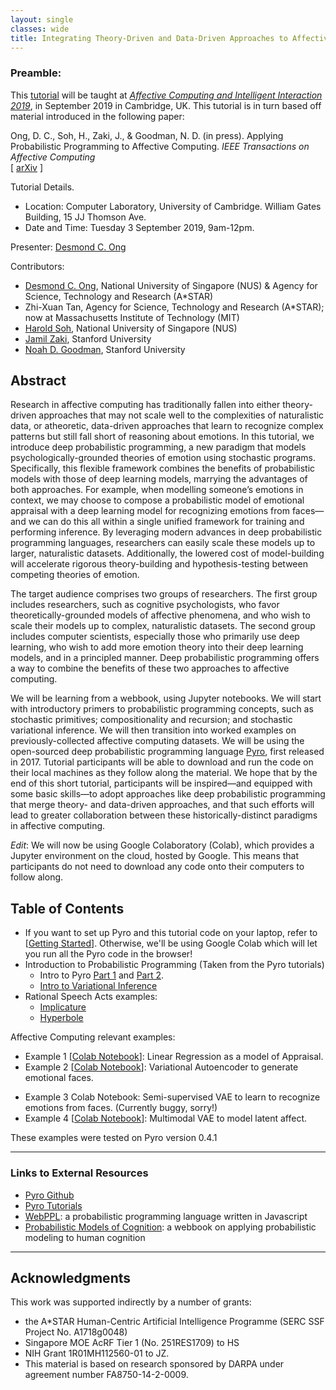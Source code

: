 ```yaml
---
layout: single
classes: wide
title: Integrating Theory-Driven and Data-Driven Approaches to Affective Computing via Deep Probabilistic Programming
---
```



### Preamble:
This [tutorial](https://desmond-ong.github.io/pplAffComp) will be taught at <i>[Affective Computing and Intelligent Interaction 2019](http://acii-conf.org/2019/tutorials_accepted/)</i>, in September 2019 in Cambridge, UK. This tutorial is in turn based off material introduced in the following paper:

Ong, D. C., Soh, H., Zaki, J., & Goodman, N. D. (in press). Applying Probabilistic Programming to Affective Computing. <i>IEEE Transactions on Affective Computing</i> <br> [ [arXiv](https://arxiv.org/abs/1903.06445) ]


Tutorial Details.

- Location: Computer Laboratory, University of Cambridge. William Gates Building, 15 JJ Thomson Ave.
- Date and Time: Tuesday 3 September 2019, 9am-12pm.


Presenter: [Desmond C. Ong](https://web.stanford.edu/~dco)

Contributors:

- [Desmond C. Ong](https://web.stanford.edu/~dco), National University of Singapore (NUS) & Agency for Science, Technology and Research (A\*STAR)
- Zhi-Xuan Tan, Agency for Science, Technology and Research (A\*STAR); now at Massachusetts Institute of Technology (MIT)
- [Harold Soh](https://haroldsoh.com/), National University of Singapore (NUS)
- [Jamil Zaki](http://ssnl.stanford.edu/people), Stanford University
- [Noah D. Goodman](http://cocolab.stanford.edu/ndg.html), Stanford University



## Abstract

Research in affective computing has traditionally fallen into either theory-driven approaches that may not scale well to the complexities of naturalistic data, or atheoretic, data-driven approaches that learn to recognize complex patterns but still fall short of reasoning about emotions. In this tutorial, we introduce deep probabilistic programming, a new paradigm that models psychologically-grounded theories of emotion using stochastic programs. Specifically, this flexible framework combines the benefits of probabilistic models with those of deep learning models, marrying the advantages of both approaches. For example, when modelling someone’s emotions in context, we may choose to compose a probabilistic model of emotional appraisal with a deep learning model for recognizing emotions from faces&mdash;and we can do this all within a single unified framework for training and performing inference. By leveraging modern advances in deep probabilistic programming languages, researchers can easily scale these models up to larger, naturalistic datasets. Additionally, the lowered cost of model-building will accelerate rigorous theory-building and hypothesis-testing between competing theories of emotion.


The target audience comprises two groups of researchers. The first group includes researchers, such as cognitive psychologists, who favor theoretically-grounded models of affective phenomena, and who wish to scale their models up to complex, naturalistic datasets. The second group includes computer scientists, especially those who primarily use deep learning, who wish to add more emotion theory into their deep learning models, and in a principled manner. Deep probabilistic programming offers a way to combine the benefits of these two approaches to affective computing.


We will be learning from a webbook, using Jupyter notebooks. We will start with introductory primers to probabilistic programming concepts, such as stochastic primitives; compositionality and recursion; and stochastic variational inference. We will then transition into worked examples on previously-collected affective computing datasets. We will be using the open-sourced deep probabilistic programming language [Pyro](https://pyro.ai), first released in 2017. Tutorial participants will be able to download and run the code on their local machines as they follow along the material. We hope that by the end of this short tutorial, participants will be inspired&mdash;and equipped with some basic skills&mdash;to adopt approaches like deep probabilistic programming that merge theory- and data-driven approaches, and that such efforts will lead to greater collaboration between these historically-distinct paradigms in affective computing.

_Edit_: We will now be using Google Colaboratory (Colab), which provides a Jupyter environment on the cloud, hosted by Google. This means that participants do not need to download any code onto their computers to follow along.



## Table of Contents


- If you want to set up Pyro and this tutorial code on your laptop, refer to [[Getting Started](https://github.com/desmond-ong/pplAffComp/blob/master/gettingStarted.md)]. Otherwise, we'll be using Google Colab which will let you run all the Pyro code in the browser!
- Introduction to Probabilistic Programming (Taken from the Pyro tutorials)
    - Intro to Pyro [Part 1](http://pyro.ai/examples/intro_part_i.html) and [Part 2](http://pyro.ai/examples/intro_part_ii.html).
    - [Intro to Variational Inference](http://pyro.ai/examples/svi_part_i.html)
- Rational Speech Acts examples:
    - [Implicature](code/RSA-implicature.ipynb)
    - [Hyperbole](code/RSA-hyperbole.ipynb)

Affective Computing relevant examples:

- Example 1 [[Colab Notebook](https://colab.research.google.com/github/desmond-ong/pplAffComp/blob/master/Colab/PPLTutorial_1_LinearRegression.ipynb)]: Linear Regression as a model of Appraisal.
- Example 2 [[Colab Notebook](https://colab.research.google.com/github/desmond-ong/pplAffComp/blob/master/Colab/PPLTutorial_2_VAE.ipynb)]: Variational Autoencoder to generate emotional faces.
<!-- - Example 3 [[Colab Notebook](https://colab.research.google.com/github/desmond-ong/pplAffComp/blob/master/Colab/PPLTutorial_3_SSVAE.ipynb)]: Semi-supervised VAE to learn to recognize emotions from faces. -->
- Example 3 Colab Notebook: Semi-supervised VAE to learn to recognize emotions from faces. (Currently buggy, sorry!)
- Example 4 [[Colab Notebook](https://colab.research.google.com/github/desmond-ong/pplAffComp/blob/master/Colab/PPLTutorial_4_MVAE.ipynb)]: Multimodal VAE to model latent affect.


These examples were tested on Pyro version 0.4.1


---
### Links to External Resources


- [Pyro Github](https://github.com/uber/pyro)
- [Pyro Tutorials](http://pyro.ai/)
- [WebPPL](http://webppl.org/): a probabilistic programming language written in Javascript
- [Probabilistic Models of Cognition](http://probmods.org/): a webbook on applying probabilistic modeling to human cognition




---
## Acknowledgments

This work was supported indirectly by a number of grants:

- the A\*STAR Human-Centric Artificial Intelligence Programme (SERC SSF Project No. A1718g0048)
- Singapore MOE AcRF Tier 1 (No. 251RES1709) to HS
- NIH Grant 1R01MH112560-01 to JZ.
- This material is based on research sponsored by DARPA under agreement number FA8750-14-2-0009.

